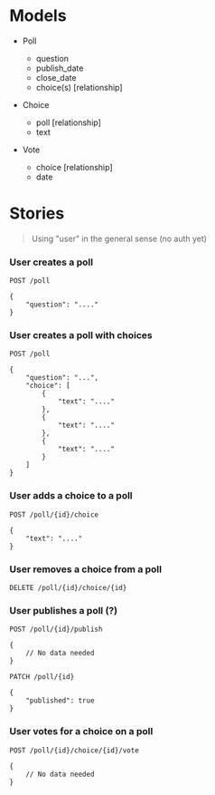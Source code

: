 # Models

 - Poll
   - question
   - publish_date
   - close_date
   - choice(s) [relationship]

 - Choice
   - poll [relationship]
   - text

 - Vote
   - choice [relationship]
   - date

# Stories
> Using "user" in the general sense (no auth yet)

### User creates a poll

```
POST /poll

{
    "question": "...."
}
```

### User creates a poll with choices

```
POST /poll

{
    "question": "...",
    "choice": [
        {
            "text": "...."
        },
        {
            "text": "...."
        },
        {
            "text": "...."
        }
    ]
}
```

### User adds a choice to a poll

```
POST /poll/{id}/choice

{
    "text": "...."
}
```

### User removes a choice from a poll

```
DELETE /poll/{id}/choice/{id}
```

### User publishes a poll (?)

```
POST /poll/{id}/publish

{
    // No data needed
}
```

```
PATCH /poll/{id}

{
    "published": true
}
```

### User votes for a choice on a poll

```
POST /poll/{id}/choice/{id}/vote

{
    // No data needed
}
```
